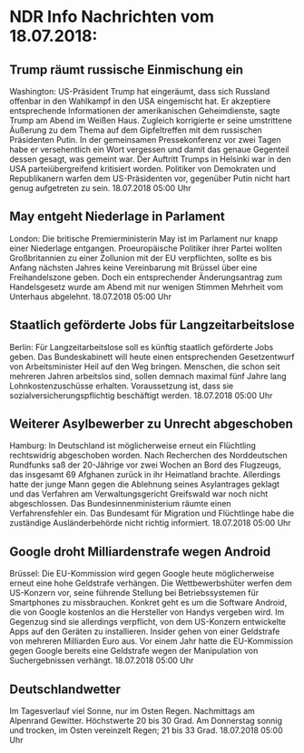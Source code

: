 # NDR Info Nachrichten vom 18.07.2018:


## Trump räumt russische Einmischung ein
Washington: US-Präsident Trump hat eingeräumt, dass sich Russland offenbar in den Wahlkampf in den USA eingemischt hat. Er akzeptiere entsprechende Informationen der amerikanischen Geheimdienste, sagte Trump am Abend im Weißen Haus. Zugleich korrigierte er seine umstrittene Äußerung zu dem Thema auf dem Gipfeltreffen mit dem russischen Präsidenten Putin. In der gemeinsamen Pressekonferenz vor zwei Tagen habe er versehentlich ein Wort vergessen und damit das genaue Gegenteil dessen gesagt, was gemeint war. Der Auftritt Trumps in Helsinki war in den USA parteiübergreifend kritisiert worden. Politiker von Demokraten und Republikanern warfen dem US-Präsidenten vor, gegenüber Putin nicht hart genug aufgetreten zu sein. 18.07.2018 05:00 Uhr 

## May entgeht Niederlage in Parlament
London: Die britische Premierministerin May ist im Parlament nur knapp einer Niederlage entgangen. Proeuropäische Politiker ihrer Partei wollten Großbritannien zu einer Zollunion mit der EU verpflichten, sollte es bis Anfang nächsten Jahres keine Vereinbarung mit Brüssel über eine Freihandelszone geben. Doch ein entsprechender Änderungsantrag zum Handelsgesetz wurde am Abend mit nur wenigen Stimmen Mehrheit vom Unterhaus abgelehnt. 18.07.2018 05:00 Uhr 

## Staatlich geförderte Jobs für Langzeitarbeitslose
Berlin: Für Langzeitarbeitslose soll es künftig staatlich geförderte Jobs geben. Das Bundeskabinett will heute einen entsprechenden Gesetzentwurf von Arbeitsminister Heil auf den Weg bringen. Menschen, die schon seit mehreren Jahren arbeitslos sind, sollen demnach maximal fünf Jahre lang Lohnkostenzuschüsse erhalten. Voraussetzung ist, dass sie sozialversicherungspflichtig beschäftigt werden. 18.07.2018 05:00 Uhr 

## Weiterer Asylbewerber zu Unrecht abgeschoben
Hamburg: In Deutschland ist möglicherweise erneut ein Flüchtling rechtswidrig abgeschoben worden. Nach Recherchen des Norddeutschen Rundfunks saß der 20-Jährige vor zwei Wochen an Bord des Flugzeugs, das insgesamt 69 Afghanen zurück in ihr Heimatland brachte. Allerdings hatte der junge Mann gegen die Ablehnung seines Asylantrages geklagt und das Verfahren am Verwaltungsgericht Greifswald war noch nicht abgeschlossen. Das Bundesinnenministerium räumte einen Verfahrensfehler ein. Das Bundesamt für Migration und Flüchtlinge habe die zuständige Ausländerbehörde nicht richtig informiert. 18.07.2018 05:00 Uhr 

## Google droht Milliardenstrafe wegen Android
Brüssel: Die EU-Kommission wird gegen Google heute möglicherweise erneut eine hohe Geldstrafe verhängen. Die Wettbewerbshüter werfen dem US-Konzern vor, seine führende Stellung bei Betriebssystemen für Smartphones zu missbrauchen. Konkret geht es um die Software Android, die von Google kostenlos an die Hersteller von Handys vergeben wird. Im Gegenzug sind sie allerdings verpflicht, von dem US-Konzern entwickelte Apps auf den Geräten zu installieren. Insider gehen von einer Geldstrafe von mehreren Milliarden Euro aus. Vor einem Jahr hatte die EU-Kommission gegen Google bereits eine Geldstrafe wegen der Manipulation von Suchergebnissen verhängt. 18.07.2018 05:00 Uhr 

## Deutschlandwetter
Im Tagesverlauf viel Sonne, nur im Osten Regen. Nachmittags am Alpenrand Gewitter. Höchstwerte 20 bis 30 Grad. Am Donnerstag sonnig und trocken, im Osten vereinzelt Regen; 21 bis 33 Grad. 18.07.2018 05:00 Uhr 
